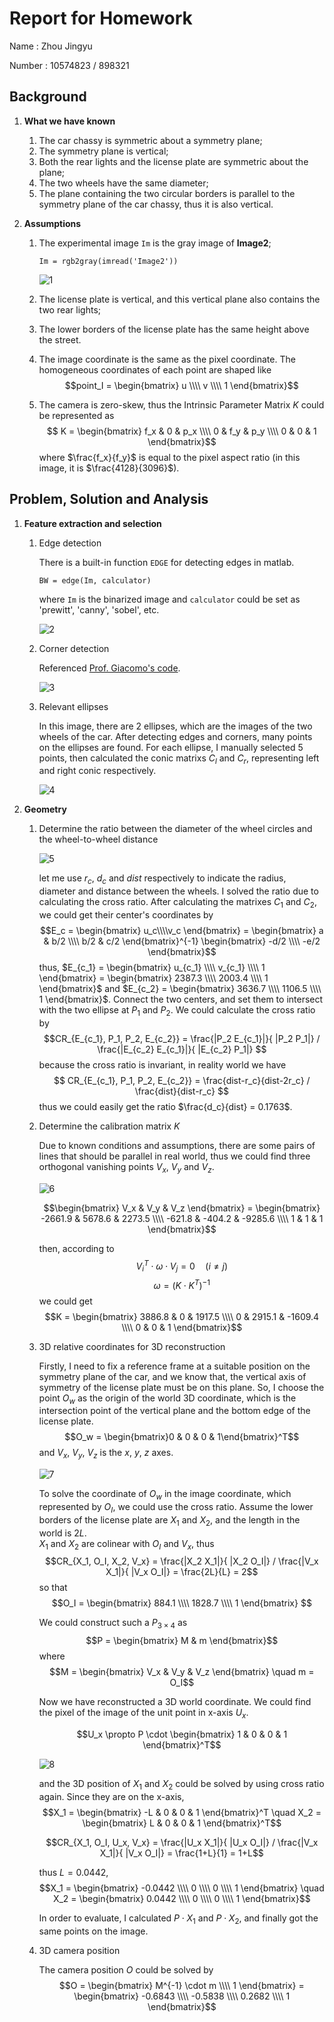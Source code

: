 # Report for Homework

Name : Zhou Jingyu

Number : 10574823 / 898321

## Background
1. **What we have known**

    1. The car chassy is symmetric about a symmetry plane;
    2. The symmetry plane is vertical;
    3. Both the rear lights and the license plate are symmetric about the plane;
    4. The two wheels have the same diameter;
    5. The plane containing the two circular borders is parallel to the symmetry plane of the car chassy, thus it is also vertical.

2. **Assumptions**

    1. The experimental image `Im` is the gray image of **Image2**;

        ```
        Im = rgb2gray(imread('Image2'))
        ```
        
        ![1](figures/1.png)
    2. The license plate is vertical, and this vertical plane also contains the two rear lights;
    3. The lower borders of the license plate has the same height above the street.
    4. The image coordinate is the same as the pixel coordinate. The homogeneous coordinates of each point are shaped like 
    $$point_I = \begin{bmatrix} u \\\\ v \\\\ 1 \end{bmatrix}$$
    5. The camera is zero-skew, thus the Intrinsic Parameter Matrix $K$ could be represented as
    $$ K = \begin{bmatrix}
        f_x & 0 & p_x \\\\
        0 & f_y & p_y \\\\
        0 & 0 & 1
    \end{bmatrix}$$
    where $\frac{f_x}{f_y}$ is equal to the pixel aspect ratio (in this image, it is $\frac{4128}{3096}$).



## Problem, Solution and Analysis

1. **Feature extraction and selection**

   1. Edge detection
        
        There is a built-in function `EDGE` for detecting edges in matlab.
        ```
        BW = edge(Im, calculator)
        ```
        where `Im` is the binarized image and `calculator` could be set as 'prewitt', 'canny', 'sobel', etc. 

        ![2](figures/2.png)

   2. Corner detection

        Referenced [Prof. Giacomo's code](http://home.deib.polimi.it/boracchi/teaching/IAS/FeatureDetection/Feature_Detection.html). 

        ![3](figures/3.png)

   3. Relevant ellipses
         
        In this image, there are 2 ellipses, which are the images of the two wheels of the car. After detecting edges and corners, many points on the ellipses are found. For each ellipse, I manually selected 5 points, then calculated the conic matrixs $C_l$ and $C_r$, representing left and right conic respectively.
        
        ![4](figures/4.png)
         

2. **Geometry**

   1. Determine the ratio between the diameter of the wheel circles and the wheel-to-wheel distance

        ![5](figures/5.png)
        
        let me use $r_c$, $d_c$ and $dist$ respectively to indicate the radius, diameter and distance between the wheels. I solved the ratio due to calculating the cross ratio. After calculating the matrixes $C_1$ and $C_2$, we could get their center's coordinates by 
        $$E_c = \begin{bmatrix}
            u_c\\\\v_c
        \end{bmatrix} = \begin{bmatrix}
            a & b/2 \\\\ b/2 & c/2
        \end{bmatrix}^{-1} \begin{bmatrix}
            -d/2 \\\\ -e/2
        \end{bmatrix}$$
        thus, $E_{c_1} = \begin{bmatrix} u_{c_1} \\\\ v_{c_1} \\\\ 1 \end{bmatrix} = \begin{bmatrix} 2387.3 \\\\ 2003.4 \\\\ 1 \end{bmatrix}$ and $E_{c_2} = \begin{bmatrix} 3636.7 \\\\ 1106.5 \\\\ 1 \end{bmatrix}$. Connect the two centers, and set them to intersect with the two ellipse at $P_1$ and $P_2$. We could calculate the cross ratio by
        $$CR_{E_{c_1}, P_1, P_2, E_{c_2}} = \frac{|P_2 E_{c_1}|}{ |P_2 P_1|} / \frac{|E_{c_2} E_{c_1}|}{ |E_{c_2} P_1|}  $$
        because the cross ratio is invariant, in reality world we have
        $$ CR_{E_{c_1}, P_1, P_2, E_{c_2}} = \frac{dist-r_c}{dist-2r_c} / \frac{dist}{dist-r_c} $$
        thus we could easily get the ratio $\frac{d_c}{dist} = 0.1763$.

   2. Determine the calibration matrix $K$

        Due to known conditions and assumptions, there are some pairs of lines that should be parallel in real world, thus we could find three orthogonal vanishing points $V_x$, $V_y$ and $V_z$.

        ![6](figures/6.png)

        $$\begin{bmatrix}
            V_x & V_y & V_z
        \end{bmatrix} = \begin{bmatrix}
            -2661.9 & 5678.6 & 2273.5 \\\\
            -621.8 & -404.2 & -9285.6 \\\\
            1 & 1 & 1
        \end{bmatrix}$$

        then, according to 
        $${V_i}^T \cdot \omega \cdot V_j = 0 \quad (i \neq j)$$
        $$\omega = (K \cdot K^T)^{-1}$$
        we could get
        $$K = \begin{bmatrix}
            3886.8 & 0 & 1917.5 \\\\
            0 & 2915.1 & -1609.4 \\\\
            0 & 0 & 1
        \end{bmatrix}$$

   3. 3D relative coordinates for 3D reconstruction

        Firstly, I need to fix a reference frame at a suitable position on the symmetry plane of the car, and we know that, the vertical axis of symmetry of the license plate must be on this plane. So, I choose the point $O_w$ as the origin of the world 3D coordinate, which is the intersection point of the vertical plane and the bottom edge of the license plate.
        $$O_w = \begin{bmatrix}0 & 0 & 0 & 1\end{bmatrix}^T$$
        and $V_x$, $V_y$, $V_z$ is the $x$, $y$, $z$ axes.

        ![7](figures/7.png)

        To solve the coordinate of $O_w$ in the image coordinate, which represented by $O_I$, we could use the cross ratio. Assume the lower borders of the license plate are $X_1$ and $X_2$, and the length in the world is $2L$.  
        $X_1$ and $X_2$ are colinear with $O_I$ and $V_x$, thus
        $$CR_{X_1, O_I, X_2, V_x} = \frac{|X_2 X_1|}{ |X_2 O_I|} / \frac{|V_x X_1|}{ |V_x O_I|} = \frac{2L}{L} = 2$$
        so that
        $$O_I = \begin{bmatrix}
            884.1 \\\\ 1828.7 \\\\ 1
        \end{bmatrix} $$

        We could construct such a $P_{3 \times 4}$ as
        $$P = \begin{bmatrix}
            M & m
        \end{bmatrix}$$
        where
        $$M = \begin{bmatrix}
            V_x & V_y & V_z
        \end{bmatrix} \quad m = O_I$$

        Now we have reconstructed a 3D world coordinate. We could find the pixel of the image of the unit point in x-axis $U_x$.

        $$U_x \propto P \cdot \begin{bmatrix}
            1 & 0 & 0 & 1
        \end{bmatrix}^T$$

        ![8](figures/8.png)

        and the 3D position of $X_1$ and $X_2$ could be solved by using cross ratio again. Since they are on the x-axis,
        $$X_1 = \begin{bmatrix}
            -L & 0 & 0 & 1
        \end{bmatrix}^T \quad X_2 = \begin{bmatrix}
            L & 0 & 0 & 1
        \end{bmatrix}^T$$

        $$CR_{X_1, O_I, U_x, V_x} = \frac{|U_x X_1|}{ |U_x O_I|} / \frac{|V_x X_1|}{ |V_x O_I|} = \frac{1+L}{1} = 1+L$$

        thus $L = 0.0442$,
        $$X_1 = \begin{bmatrix}
            -0.0442 \\\\ 0 \\\\ 0 \\\\ 1
        \end{bmatrix} \quad X_2 = \begin{bmatrix}
            0.0442 \\\\ 0 \\\\ 0 \\\\ 1
        \end{bmatrix}$$
        
        In order to evaluate, I calculated $P \cdot X_1$ and $P \cdot X_2$, and finally got the same points on the image.


   4. 3D camera position

        The camera position $O$ could be solved by
        $$O = \begin{bmatrix}
            M^{-1} \cdot m \\\\ 1
        \end{bmatrix} = \begin{bmatrix}
            -0.6843 \\\\ -0.5838 \\\\ 0.2682 \\\\ 1
        \end{bmatrix}$$


